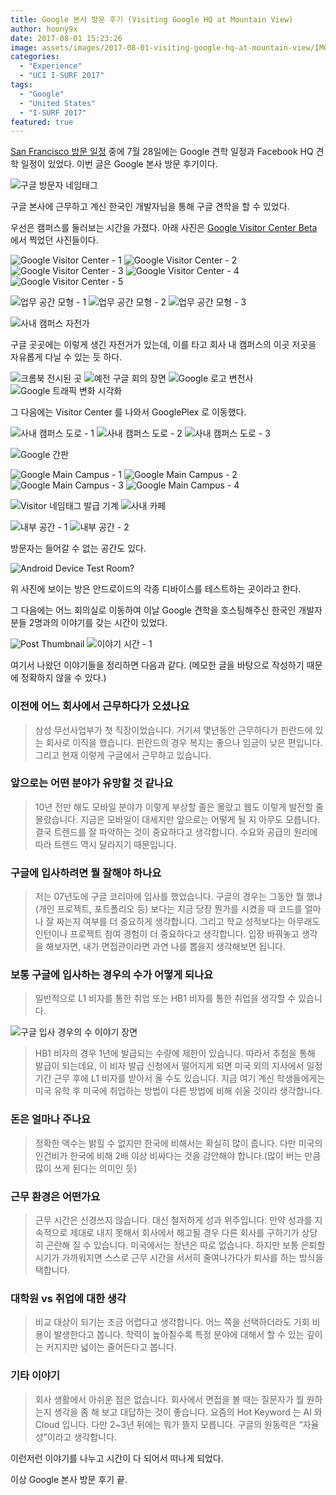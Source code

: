 ```yaml
---
title: Google 본사 방문 후기 (Visiting Google HQ at Mountain View)
author: hoony9x
date: 2017-08-01 15:23:26
image: assets/images/2017-08-01-visiting-google-hq-at-mountain-view/IMG_0188.jpg
categories:
  - "Experience"
  - "UCI I-SURF 2017"
tags:
  - "Google"
  - "United States"
  - "I-SURF 2017"
featured: true
---
```


[San Francisco 방문 일정](/united-states-2017-6th-week) 중에 7월 28일에는 Google 견학 일정과 Facebook HQ 견학 일정이 있었다.
이번 글은 Google 본사 방문 후기이다.

![구글 방문자 네임태그](/assets/images/2017-08-01-visiting-google-hq-at-mountain-view/IMG_0082.jpg)

구글 본사에 근무하고 계신 한국인 개발자님을 통해 구글 견학을 할 수 있었다.

우선은 캠퍼스를 둘러보는 시간을 가졌다. 아래 사진은 [Google Visitor Center Beta](https://goo.gl/maps/eYva4yNqtcF2) 에서 찍었던 사진들이다.

![Google Visitor Center - 1](/assets/images/2017-08-01-visiting-google-hq-at-mountain-view/IMG_0120.jpg)
![Google Visitor Center - 2](/assets/images/2017-08-01-visiting-google-hq-at-mountain-view/IMG_0121.jpg)
![Google Visitor Center - 3](/assets/images/2017-08-01-visiting-google-hq-at-mountain-view/IMG_0122.jpg)
![Google Visitor Center - 4](/assets/images/2017-08-01-visiting-google-hq-at-mountain-view/IMG_0123.jpg)
![Google Visitor Center - 5](/assets/images/2017-08-01-visiting-google-hq-at-mountain-view/IMG_0124.jpg)

![업무 공간 모형 - 1](/assets/images/2017-08-01-visiting-google-hq-at-mountain-view/IMG_0131-1.jpg)
![업무 공간 모형 - 2](/assets/images/2017-08-01-visiting-google-hq-at-mountain-view/IMG_0132-2.jpg)
![업무 공간 모형 - 3](/assets/images/2017-08-01-visiting-google-hq-at-mountain-view/IMG_0133-2.jpg)

![사내 캠퍼스 자전가](/assets/images/2017-08-01-visiting-google-hq-at-mountain-view/IMG_0137.jpg)

구글 곳곳에는 이렇게 생긴 자전거가 있는데, 이를 타고 회사 내 캠퍼스의 이곳 저곳을 자유롭게 다닐 수 있는 듯 하다.

![크롬북 전시된 곳](/assets/images/2017-08-01-visiting-google-hq-at-mountain-view/IMG_0142.jpg)
![예전 구글 회의 장면](/assets/images/2017-08-01-visiting-google-hq-at-mountain-view/IMG_0144-1.jpg)
![Google 로고 변천사](/assets/images/2017-08-01-visiting-google-hq-at-mountain-view/IMG_0146.jpg)
![Google 트래픽 변화 시각화](/assets/images/2017-08-01-visiting-google-hq-at-mountain-view/IMG_0151.jpg)

그 다음에는 Visitor Center 를 나와서 GooglePlex 로 이동했다.

![사내 캠퍼스 도로 - 1](/assets/images/2017-08-01-visiting-google-hq-at-mountain-view/IMG_0154.jpg)
![사내 캠퍼스 도로 - 2](/assets/images/2017-08-01-visiting-google-hq-at-mountain-view/IMG_0155.jpg)
![사내 캠퍼스 도로 - 3](/assets/images/2017-08-01-visiting-google-hq-at-mountain-view/IMG_0156.jpg)

![Google 간판](/assets/images/2017-08-01-visiting-google-hq-at-mountain-view/IMG_0159.jpg)

![Google Main Campus - 1](/assets/images/2017-08-01-visiting-google-hq-at-mountain-view/IMG_0160.jpg)
![Google Main Campus - 2](/assets/images/2017-08-01-visiting-google-hq-at-mountain-view/IMG_0170.jpg)
![Google Main Campus - 3](/assets/images/2017-08-01-visiting-google-hq-at-mountain-view/IMG_0162.jpg)
![Google Main Campus - 4](/assets/images/2017-08-01-visiting-google-hq-at-mountain-view/IMG_0161.jpg)

![Visitor 네임태그 발급 기계](/assets/images/2017-08-01-visiting-google-hq-at-mountain-view/IMG_0180.jpg)
![사내 카페](/assets/images/2017-08-01-visiting-google-hq-at-mountain-view/IMG_0181.jpg)

![내부 공간 - 1](/assets/images/2017-08-01-visiting-google-hq-at-mountain-view/IMG_0182.jpg)
![내부 공간 - 2](/assets/images/2017-08-01-visiting-google-hq-at-mountain-view/IMG_0183.jpg)

방문자는 들어갈 수 없는 공간도 있다.

![Android Device Test Room?](/assets/images/2017-08-01-visiting-google-hq-at-mountain-view/IMG_0184.jpg)

위 사진에 보이는 방은 안드로이드의 각종 디바이스를 테스트하는 곳이라고 한다.

그 다음에는 어느 회의실로 이동하여 이날 Google 견학을 호스팅해주신 한국인 개발자분들 2명과의 이야기를 갖는 시간이 있었다.

![Post Thumbnail](/assets/images/2017-08-01-visiting-google-hq-at-mountain-view/IMG_0188-1.jpg)
![이야기 시간 - 1](/assets/images/2017-08-01-visiting-google-hq-at-mountain-view/IMG_0190.jpg)

여기서 나왔던 이야기들을 정리하면 다음과 같다. (메모한 글을 바탕으로 작성하기 때문에 정확하지 않을 수 있다.)

### 이전에 어느 회사에서 근무하다가 오셨나요

> 삼성 무선사업부가 첫 직장이었습니다. 거기셔 몇년동안 근무하다가 핀란드에 있는 회사로 이직을 했습니다.
> 핀란드의 경우 복지는 좋으나 임금이 낮은 편입니다. 그리고 현재 이렇게 구글에서 근무하고 있습니다.

### 앞으로는 어떤 분야가 유망할 것 같나요

> 10년 전만 해도 모바일 분야가 이렇게 부상할 줄은 몰랐고 웹도 이렇게 발전할 줄 몰랐습니다.
> 지금은 모바일이 대세지만 앞으로는 어떻게 될 지 아무도 모릅니다.
> 결국 트렌드를 잘 파악하는 것이 중요하다고 생각합니다. 수요와 공급의 원리에 따라 트렌드 역시 달라지기 때문입니다.

### 구글에 입사하려면 뭘 잘해야 하나요

> 저는 07년도에 구글 코리아에 입사를 했었습니다.
> 구글의 경우는 그동안 뭘 했냐(개인 프로젝트, 포트폴리오 등) 보다는 지금 당장 뭔가를 시켰을 때 코드를 얼마나 잘 짜는지 여부를 더 중요하게 생각합니다.
> 그리고 학교 성적보다는 아무래도 인턴이나 프로젝트 참여 경험이 더 중요하다고 생각합니다.
> 입장 바꿔놓고 생각을 해보자면, 내가 면접관이라면 과연 나를 뽑을지 생각해보면 됩니다.

### 보통 구글에 입사하는 경우의 수가 어떻게 되나요

> 일반적으로 L1 비자를 통한 취업 또는 HB1 비자를 통한 취업을 생각할 수 있습니다.

![구글 입사 경우의 수 이야기 장면](/assets/images/2017-08-01-visiting-google-hq-at-mountain-view/------.jpeg)

> HB1 비자의 경우 1년에 발급되는 수량에 제한이 있습니다.
> 따라서 추첨을 통해 발급이 되는데요, 이 비자 발급 신청에서 떨어지게 되면 미국 외의 지사에서 일정 기간 근무 후에 L1 비자를 받아서 올 수도 있습니다.
> 지금 여기 계신 학생들에게는 미국 유학 후 미국에 취업하는 방법이 다른 방법에 비해 쉬울 것이라 생각합니다.

### 돈은 얼마나 주나요

> 정확한 액수는 밝힐 수 없지만 한국에 비해서는 확실히 많이 줍니다.
> 다만 미국의 인건비가 한국에 비해 2배 이상 비싸다는 것을 감안해야 합니다.(많이 버는 만큼 많이 쓰게 된다는 의미인 듯)

### 근무 환경은 어떤가요

> 근무 시간은 신경쓰지 않습니다. 대신 철저하게 성과 위주입니다.
> 만약 성과를 지속적으로 제대로 내지 못해서 회사에서 해고될 경우 다른 회사를 구하기가 상당히 곤란해 질 수 있습니다.
> 미국에서는 정년은 따로 없습니다. 하지만 보통 은퇴할 시기가 가까워지면 스스로 근무 시간을 서서히 줄여나가다가 퇴사를 하는 방식을 택합니다.

### 대학원 vs 취업에 대한 생각

> 비교 대상이 되기는 조금 어렵다고 생각합니다. 어느 쪽을 선택하더라도 기회 비용이 발생한다고 봅니다.
> 학력이 높아질수록 특정 분야에 대해서 할 수 있는 깊이는 커지지만 넓이는 줄어든다고 봅니다.

### 기타 이야기

> 회사 생활에서 아쉬운 점은 없습니다.
> 회사에서 면접을 볼 때는 질문자가 뭘 원하는지 생각을 좀 해 보고 대답하는 것이 좋습니다.
> 요즘의 Hot Keyword 는 AI 와 Cloud 입니다. 다만 2~3년 뒤에는 뭐가 뜰지 모릅니다.
> 구글의 원동력은 “자율성”이라고 생각합니다.

이런저런 이야기를 나누고 시간이 다 되어서 떠나게 되었다.

이상 Google 본사 방문 후기 끝.
